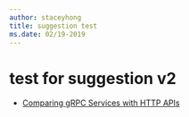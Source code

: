 ```yaml
---
author: staceyhong
title: suggestion test
ms.date: 02/19-2019
---
```


# test for suggestion v2
- [Comparing gRPC Services with HTTP APIs](https://docs.microsoft.com/en-us/aspnet/core/grpc/comparison?view=aspnetcore-3.0)
